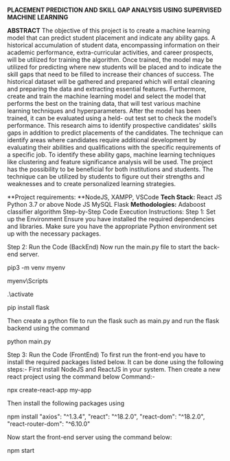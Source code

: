 **PLACEMENT PREDICTION AND SKILL GAP ANALYSIS USING SUPERVISED MACHINE LEARNING**

**ABSTRACT**
The objective of this project is to create a machine learning model that can predict student placement and indicate any ability gaps. A historical accumulation of student data, encompassing information on their academic performance, extra-curricular activities, and career prospects, will be utilized for training the algorithm. Once trained, the model may be utilized for predicting where new students will be placed and to indicate the skill gaps that need to be filled to increase their chances of success. The historical dataset will be gathered and prepared which will entail cleaning and preparing the data and extracting essential features. Furthermore, create and train the machine learning model and select the model that performs the best on the training data, that will test various machine learning techniques and hyperparameters. After the model has been trained, it can be evaluated using a held- out test set to check the model’s performance. This research aims to identify prospective candidates' skills gaps in addition to predict placements of the candidates. The technique can identify areas where candidates require additional development by evaluating their abilities and qualifications with the specific requirements of a specific job. To identify these ability gaps, machine learning techniques like clustering and feature significance analysis will be used. The project has the possibility to be beneficial for both institutions and students. The technique can be utilized by students to figure out their strengths and weaknesses and to create personalized learning strategies.

**Project requirements: **NodeJS, XAMPP, VSCode
**Tech Stack:**
React JS
Python 3.7 or above
Node JS
MySQL
Flask
**Methodologies:**
Adaboost classifier algorithm
Step-by-Step Code Execution Instructions:
Step 1: Set up the Environment Ensure you have installed the required dependencies and libraries. Make sure you have the appropriate Python environment set up with the necessary packages.

Step 2: Run the Code (BackEnd) Now run the main.py file to start the back-end server.

pip3 -m venv myenv

myenv\Scripts

.\activate

pip install flask

Then create a python file to run the flask such as main.py and run the flask backend using the command

python main.py

Step 3: Run the Code (FrontEnd) To first run the front-end you have to install the required packages listed below. It can be done using the following steps:- First install NodeJS and ReactJS in your system. Then create a new react project using the command below Command:-

npx create-react-app my-app

Then install the following packages using

npm install "axios": "^1.3.4", "react": "^18.2.0", "react-dom": "^18.2.0", "react-router-dom": "^6.10.0"

Now start the front-end server using the command below:

npm start
